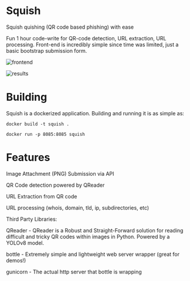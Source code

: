 # Squish
Squish quishing (QR code based phishing) with ease

Fun 1 hour code-write for QR-code detection, URL extraction, URL processing. Front-end is incredibly simple since time was limited, just a basic bootstrap submission form.

![frontend](https://i.imgur.com/94Duott.png)

![results](https://i.imgur.com/6zZtO5G.png)

# Building

Squish is a dockerized application. Building and running it is as simple as:

`docker build -t squish .`

`docker run -p 8085:8085 squish`

# Features

Image Attachment (PNG) Submission via API

QR Code detection powered by QReader

URL Extraction from QR code

URL processing (whois, domain, tld, ip, subdirectories, etc)


Third Party Libraries:

QReader - QReader is a Robust and Straight-Forward solution for reading difficult and tricky QR codes within images in Python. Powered by a YOLOv8 model.

bottle - Extremely simple and lightweight web server wrapper (great for demos!)

gunicorn - The actual http server that bottle is wrapping

